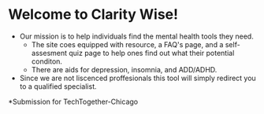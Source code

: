 
# Welcome to Clarity Wise!
- Our mission is to help individuals find the mental health tools they need.
  - The site coes equipped with resource, a FAQ's page, and a self-assesment quiz page to help ones find out what their potential conditon.
  - There are aids for depression, insomnia, and ADD/ADHD.
- Since we are not liscenced proffesionals this tool will simply redirect you to a qualified specialist.

*Submission for TechTogether-Chicago
